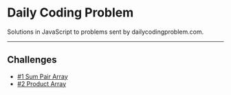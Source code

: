 # Daily Coding Problem

Solutions in JavaScript to problems sent by dailycodingproblem.com.

---

## Challenges

* [#1 Sum Pair Array](challenges/src/challenge-001/problem-001.md)
* [#2 Product Array](challenges/src/challenge-002/problem-002.md)
